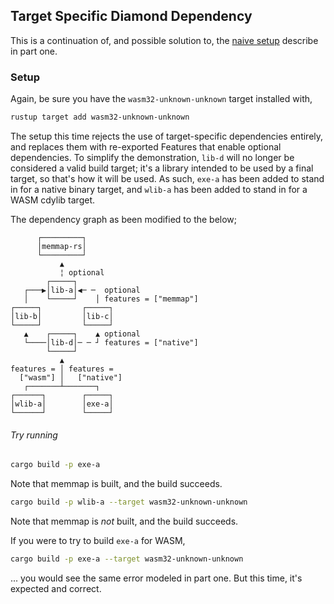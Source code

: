 ## Target Specific Diamond Dependency

This is a continuation of, and possible solution to, the [naive setup](../1_naive-setup/) describe in part one.

### Setup

Again, be sure you have the `wasm32-unknown-unknown` target installed with,

```sh
rustup target add wasm32-unknown-unknown
```

The setup this time rejects the use of target-specific dependencies entirely, and replaces them with re-exported Features that enable optional dependencies. To simplify the demonstration, `lib-d` will no longer be considered a valid build target; it's a library intended to be used by a final target, so that's how it will be used. As such, `exe-a` has been added to stand in for a native binary target, and `wlib-a` has been added to stand in for a WASM cdylib target.

The dependency graph as been modified to the below;

```
      ┌─────────┐
      │memmap-rs│
      └─────────┘
           ▲
           ¦ optional
        ┌─────┐
   ┌───▶│lib-a│◀─ ─  optional
   │    └─────┘    │ features = ["memmap"]
┌─────┐         ┌─────┐
│lib-b│         │lib-c│
└─────┘         └─────┘
   ▲    ┌─────┐    ▲ optional
   └────│lib-d│─ ─ ┘ features = ["native"]
        └─────┘
           ▲
features = │ features =
  ["wasm"] │   ["native"]
   ┌───────┴───────┐
┌──────┐        ┌─────┐
│wlib-a│        │exe-a│
└──────┘        └─────┘
```

###### Try running

```sh
cargo build -p exe-a
```

Note that memmap is built, and the build succeeds.

```sh
cargo build -p wlib-a --target wasm32-unknown-unknown
```

Note that memmap is _not_ built, and the build succeeds.

If you were to try to build `exe-a` for WASM,

```sh
cargo build -p exe-a --target wasm32-unknown-unknown
```

... you would see the same error modeled in part one. But this time, it's expected and correct.
